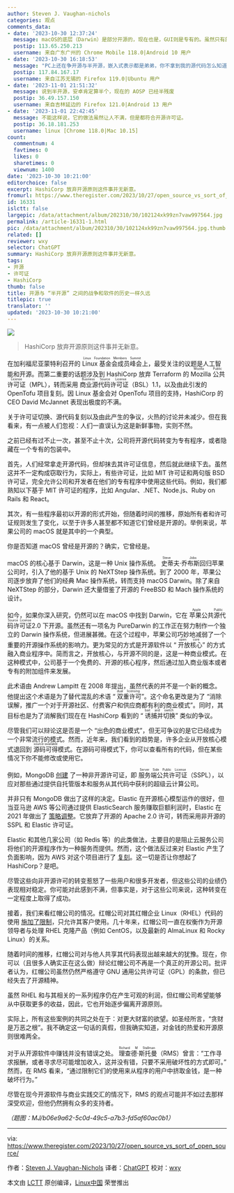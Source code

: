 ```yaml
---
author: Steven J. Vaughan-nichols
categories: 观点
comments_data:
- date: '2023-10-30 12:37:24'
  message: macOS的底层（Darwin）是部分开源的，现在也是，GUI则是专有的。虽然只有部分开源，总比完全闭源的Windows好，当然它们都很封闭。
  postip: 113.65.250.213
  username: 来自广东广州的 Chrome Mobile 118.0|Android 10 用户
- date: '2023-10-30 16:18:53'
  message: "PC上还在争开源与半开源，嵌入式表示都是弟弟，你不拿到我的源代码怎么知道我违反了开源协议？<br />\r\n<br />\r\n特征字节？编译信息？都是笑话。。。。"
  postip: 117.84.167.17
  username: 来自江苏无锡的 Firefox 119.0|Ubuntu 用户
- date: '2023-11-01 21:51:32'
  message: 说到半开源，安卓肯定算半个，现在的 AOSP 已经半残废
  postip: 36.49.157.150
  username: 来自吉林延边的 Firefox 121.0|Android 13 用户
- date: '2023-11-01 22:42:45'
  message: 不能这样说，它的做法虽然让人不满，但是都符合开源许可证。
  postip: 36.18.181.253
  username: linux [Chrome 118.0|Mac 10.15]
count:
  commentnum: 4
  favtimes: 0
  likes: 0
  sharetimes: 0
  viewnum: 1400
date: '2023-10-30 10:21:00'
editorchoice: false
excerpt: HashiCorp 放弃开源原则这件事并无新意。
fromurl: https://www.theregister.com/2023/10/27/open_source_vs_sort_of_open_source/
id: 16331
islctt: false
largepic: /data/attachment/album/202310/30/102124xk99zn7vaw997564.jpg
permalink: /article-16331-1.html
pic: /data/attachment/album/202310/30/102124xk99zn7vaw997564.jpg.thumb.jpg
related: []
reviewer: wxy
selector: ChatGPT
summary: HashiCorp 放弃开源原则这件事并无新意。
tags:
- 开源
- 许可证
- HashiCorp
thumb: false
title: 开源与 “半开源” 之间的战争和软件的历史一样久远
titlepic: true
translator: ''
updated: '2023-10-30 10:21:00'
---
```


![](/data/attachment/album/202310/30/102124xk99zn7vaw997564.jpg)



> 
> HashiCorp 放弃开源原则这件事并无新意。
> 
> 
> 


在加利福尼亚蒙特利召开的 <ruby> Linux 基金会成员峰会 <rt>  Linux Foundation Members Summit </rt></ruby> 上，最受关注的议题是人工智能和开源。而第二重要的话题涉及到 HashiCorp 放弃 Terraform 的 <ruby> Mozilla 公共许可证 <rt>  Mozilla Public License </rt></ruby>（MPL），转而采用 <ruby> 商业源代码许可证 <rt>  Business Source License </rt></ruby>（BSL）1.1，以及由此引发的 OpenTofu 项目复刻。因 Linux 基金会对 OpenTofu 项目的支持，HashiCorp 的 CEO David McJannet 表现出极度的不满。


关于许可证切换、源代码复刻以及由此产生的争议，火热的讨论并未减少。但在我看来，有一点被人们忽视：人们一直误认为这是新鲜事物，实则不然。


之前已经有过不止一次，甚至不止十次，公司将开源代码转变为专有程序，或者隐藏在一个专有的包装中。


首先，人们经常拿走开源代码，但却抹去其许可证信息，然后就此继续下去。虽然这并不一定构成窃取行为，实际上，有些许可证，比如 MIT 许可证和两句版 BSD 许可证，完全允许公司和开发者在他们的专有程序中使用这些代码。例如，我们都熟知以下基于 MIT 许可证的程序，比如 Angular、.NET、Node.js、Ruby on Rails 和 React。


其次，有一些程序最初以开源的形式开始，但随着时间的推移，原始所有者和许可证规则发生了变化，以至于许多人甚至都不知道它们曾经是开源的。举例来说，苹果公司的 macOS 就是其中的一个典型。


你是否知道 macOS 曾经是开源的？确实，它曾经是。


macOS 的核心基于 Darwin，这是一种 Unix 操作系统。<ruby> 史蒂夫·乔布斯 <rt>  Steve Jobs </rt></ruby> 回归苹果公司时，引入了他的基于 Unix 的 NeXTStep 操作系统。到了 2000 年，苹果公司逐步放弃了他们的经典 Mac 操作系统，转而支持 macOS Darwin。除了来自 NeXTStep 的部分，Darwin 还大量借鉴了开源的 FreeBSD 和 Mach 操作系统的设计。


如今，如果你深入研究，仍然可以在 macOS 中找到 Darwin，它在 <ruby> 苹果公共源代码许可证 <rt>  Apple Public Source License </rt></ruby> 2.0 下开源。虽然还有一项名为 PureDarwin 的工作正在努力制作一个独立的 Darwin 操作系统，但进展甚微。在这个过程中，苹果公司巧妙地减弱了一个重要的开源操作系统的影响力。更为常见的方式是开源软件以 “<ruby> 开放核心 <rt>  open core </rt></ruby>” 的方式融入商业程序中。简而言之，开放核心，与开源不同的是，这是一种商业模式。在这种模式中，公司基于一个免费的、开源的核心程序，然后通过加入商业版本或者专有的附加组件来发展。


此术语由 Andrew Lampitt 在 2008 年提出，虽然代表的并不是一个新的概念。他提出这个术语是为了替代混乱的术语 “<ruby> 双重许可 <rt>  dual licensing </rt></ruby>”。这个命名更改是为了 “消除误解，推广一个对于开源社区、付费客户和供应商都有利的商业模式”。同时，其目标也是为了消解我们现在在 HashiCorp 看到的 “<ruby> 诱捕并切换 <rt>  bait and switch </rt></ruby>” 类似的争议。


尽管我们可以辩论这是否是一个 “出色的商业模式”，但无可争议的是它已经成为一个非常流行的模式。然而，近年来，我们看到的趋势是，许多企业从开放核心模式退回到 <ruby> 源码可得 <rt>  source-available </rt></ruby> 模式。在源码可得模式下，你可以查看所有的代码，但在某些情况下你不能修改或使用它。


例如，MongoDB [创建](https://www.theregister.com/2018/10/16/mongodb_licensning_change/) 了一种非开源许可证，即 <ruby> 服务端公共许可证 <rt>  Server Side Public License </rt></ruby>（SSPL），以应对那些通过提供自托管版本和服务从其代码中获利的超级云计算公司。


并非只有 MongoDB 做出了这样的决定。Elastic 在开源核心模型运作的很好，但当亚马逊 AWS 等公司通过提供 ElasticSearch 服务赚取巨额利润时，Elastic 在 2021 年做出了 [策略调整](https://www.theregister.com/2021/01/21/aws_not_ok_says_elastic/)。它放弃了开源的 Apache 2.0 许可，转而采用非开源的 SSPL 和 Elastic 许可证。


Elastic 和其他几家公司（如 Redis 等）的此类做法，主要目的是阻止云服务公司将他们的开源程序作为一种服务而提供。然而，这个做法反过来对 Elastic 产生了负面影响，因为 AWS 对这个项目进行了 [复刻](https://www.theregister.com/2021/04/13/aws_renames_elasticsearch_fork_opensearch/)。这一切是否让你想起了 HashiCorp？是吧。


尽管这些向非开源许可的转变惹怒了一些用户和很多开发者，但这些公司的业绩仍表现相对稳定。你可能对此感到不满，但事实是，对于这些公司来说，这种转变在一定程度上取得了成功。


接着，我们来看红帽公司的情况。红帽公司对其红帽企业 Linux（RHEL）代码的使用 [施加了限制](https://www.theregister.com/2023/06/23/red_hat_centos_move/)，只允许其客户使用。几十年来，红帽公司一直在权衡作为开源领导者与处理 RHEL 克隆产品（例如 CentOS，以及最新的 AlmaLinux 和 Rocky Linux）的关系。


随着时间的推移，红帽公司对与他人共享其代码表现出越来越大的犹豫。现在，你可以（且很多人确实正在这么做）辩论红帽公司不再是一个真正的开源公司。批评者认为，红帽公司虽然仍然严格遵守 GNU 通用公共许可证（GPL）的条款，但已经失去了开源精神。


虽然 RHEL 和与其相关的一系列程序仍在产生可观的利润，但红帽公司希望能够从中获取更多的收益，因此，它也开始逐步偏离开源原则。


实际上，所有这些案例的共同之处在于：对更大财富的欲望。如圣经所言，“贪财是万恶之根”。我不确定这一句话的真假，但我确实知道，对金钱的热爱和开源原则很难两全。


对于从开源软件中赚钱并没有错误之处。<ruby> 理查德·斯托曼 <rt>  Richard M Stallman </rt></ruby>（RMS）曾言：“工作寻求报酬，或者寻求尽可能增加收入，这并没有错，只要不采用破坏性的方式即可。” 然而，在 RMS 看来，“通过限制它们的使用来从程序的用户中挤取金钱，是一种破坏行为。”


尽管在现今开源软件与商业实践交汇的情况下，RMS 的观点可能并不如过去那样深受欢迎，但他仍然拥有众多的支持者。


*（题图：MJ/b06e9a62-5c0d-49c5-a7b3-fd5af60ac0b1）*




---


via: <https://www.theregister.com/2023/10/27/open_source_vs_sort_of_open_source/>


作者：[Steven J. Vaughan-Nichols](https://www.theregister.com/Author/Steven-J-Vaughan-Nichols) 译者：[ChatGPT](https://linux.cn/lctt/ChatGPT) 校对：[wxy](https://github.com/wxy)


本文由 [LCTT](https://github.com/LCTT/TranslateProject) 原创编译，[Linux中国](/article-16309-1.html) 荣誉推出
